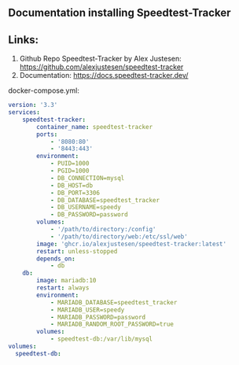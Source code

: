


## Documentation installing Speedtest-Tracker


## Links:
1. Github Repo Speedtest-Tracker by Alex Justesen: https://github.com/alexjustesen/speedtest-tracker
2. Documentation: https://docs.speedtest-tracker.dev/



docker-compose.yml:

```yml
version: '3.3'
services:
    speedtest-tracker:
        container_name: speedtest-tracker
        ports:
            - '8080:80'
            - '8443:443'
        environment:
            - PUID=1000
            - PGID=1000
            - DB_CONNECTION=mysql
            - DB_HOST=db
            - DB_PORT=3306
            - DB_DATABASE=speedtest_tracker
            - DB_USERNAME=speedy
            - DB_PASSWORD=password
        volumes:
            - '/path/to/directory:/config'
            - '/path/to/directory/web:/etc/ssl/web'
        image: 'ghcr.io/alexjustesen/speedtest-tracker:latest'
        restart: unless-stopped
        depends_on:
            - db
    db:
        image: mariadb:10
        restart: always
        environment:
            - MARIADB_DATABASE=speedtest_tracker
            - MARIADB_USER=speedy
            - MARIADB_PASSWORD=password
            - MARIADB_RANDOM_ROOT_PASSWORD=true
        volumes:
            - speedtest-db:/var/lib/mysql
volumes:
  speedtest-db:
```
